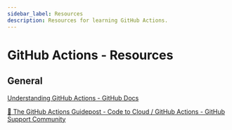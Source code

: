 ```yaml
---
sidebar_label: Resources
description: Resources for learning GitHub Actions.
---
```


# GitHub Actions - Resources

## General

[Understanding GitHub Actions - GitHub Docs](https://docs.github.com/en/actions/learn-github-actions/understanding-github-actions)

[📍 The GitHub Actions Guidepost - Code to Cloud / GitHub Actions - GitHub Support Community](https://github.community/t/the-github-actions-guidepost/168114)